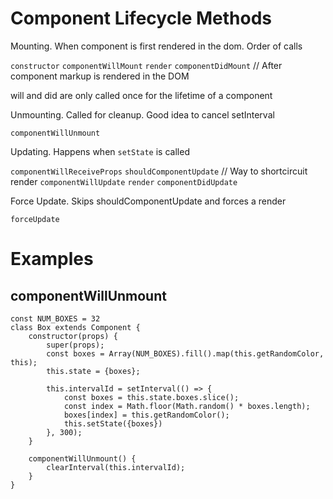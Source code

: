 # Component Lifecycle Methods

Mounting. When component is first rendered in the dom. Order of calls

`constructor`
`componentWillMount`
`render`
`componentDidMount` // After component markup is rendered in the DOM

will and did are only called once for the lifetime of a component


Unmounting. Called for cleanup. Good idea to cancel setInterval

`componentWillUnmount`

Updating. Happens when `setState` is called

`componentWillReceiveProps`
`shouldComponentUpdate` // Way to shortcircuit render
`componentWillUpdate` 
`render`
`componentDidUpdate`

Force Update. Skips shouldComponentUpdate and forces a render

`forceUpdate`

# Examples

## componentWillUnmount

```
const NUM_BOXES = 32
class Box extends Component {
    constructor(props) {
        super(props);
        const boxes = Array(NUM_BOXES).fill().map(this.getRandomColor, this);
        this.state = {boxes};

        this.intervalId = setInterval(() => {
            const boxes = this.state.boxes.slice();
            const index = Math.floor(Math.random() * boxes.length);
            boxes[index] = this.getRandomColor();
            this.setState({boxes})
        }, 300);
    }

    componentWillUnmount() {
        clearInterval(this.intervalId);
    }
}
```
